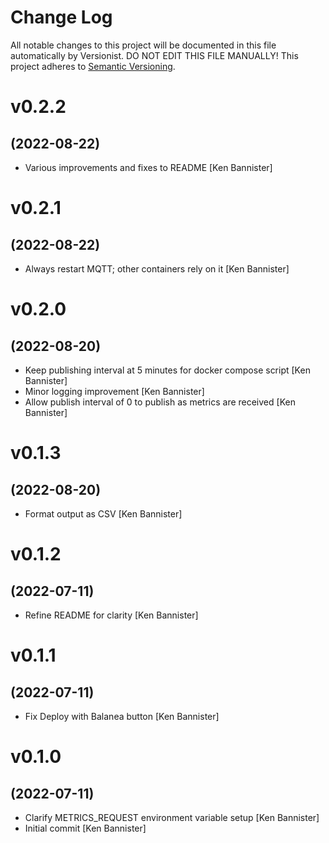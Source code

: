 # Change Log

All notable changes to this project will be documented in this file
automatically by Versionist. DO NOT EDIT THIS FILE MANUALLY!
This project adheres to [Semantic Versioning](http://semver.org/).

# v0.2.2
## (2022-08-22)

* Various improvements and fixes to README [Ken Bannister]

# v0.2.1
## (2022-08-22)

* Always restart MQTT; other containers rely on it [Ken Bannister]

# v0.2.0
## (2022-08-20)

* Keep publishing interval at 5 minutes for docker compose script [Ken Bannister]
* Minor logging improvement [Ken Bannister]
* Allow publish interval of 0 to publish as metrics are received [Ken Bannister]

# v0.1.3
## (2022-08-20)

* Format output as CSV [Ken Bannister]

# v0.1.2
## (2022-07-11)

* Refine README for clarity [Ken Bannister]

# v0.1.1
## (2022-07-11)

* Fix Deploy with Balanea button [Ken Bannister]

# v0.1.0
## (2022-07-11)

* Clarify METRICS_REQUEST environment variable setup [Ken Bannister]
* Initial commit [Ken Bannister]
